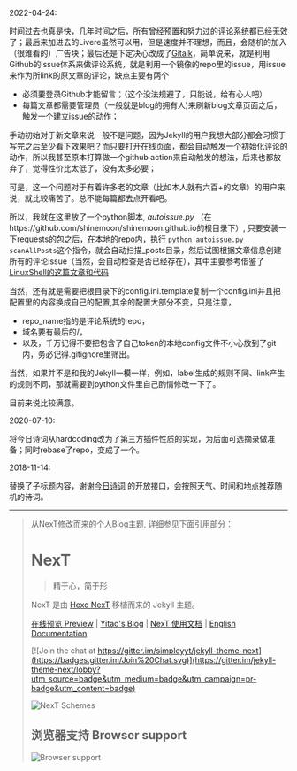 

2022-04-24:

时间过去也真是快，几年时间之后，所有曾经预置和努力过的评论系统都已经无效了；最后来加进去的Livere虽然可以用，但是速度并不理想，而且，会随机的加入（很难看的）广告块；最后还是下定决心改成了[Gitalk](https://github.com/gitalk/gitalk)，简单说来，就是利用Github的issue体系来做评论系统，就是利用一个镜像的repo里的issue，用issue来作为所link的原文章的评论，缺点主要有两个

- 必须要登录Github才能留言；（这个没法规避了，只能说，给有心人吧）
- 每篇文章都需要管理员（一般就是blog的拥有人)来刷新blog文章页面之后，触发一个建立issue的动作；

手动初始对于新文章来说一般不是问题，因为Jekyll的用户我想大部分都会习惯于写完之后至少看下效果吧？而只要打开在线页面，都会自动触发一个初始化评论的动作，所以我甚至原本打算做一个github action来自动触发的想法，后来也都放弃了，觉得性价比太低了，没有太多必要；

可是，这一个问题对于有着许多老的文章（比如本人就有六百+的文章）的用户来说，就比较痛苦了。总不能每篇都去点开看吧。

所以，我就在这里放了一个python脚本, *autoissue.py* （在https://github.com/shinemoon/shinemoon.github.io的根目录下）, 只要安装一下requests的包之后，在本地的repo内，执行 `python autoissue.py scanAllPosts`这个指令，就会自动扫描_posts目录，然后试图根据文章信息创建所有的评论issue（当然，会自动检查是否已经存在），其中主要参考借鉴了[LinuxShell的这篇文章和代码](https://www.lshell.com/post/use-github-action-and-python-to-automatically-initialize-gitalk-comments/)

当然，还有就是需要把根目录下的config.ini.template复制一个config.ini并且把配置里的内容换成自己的配置,其余的配置大部分不变，只是注意，

- repo_name指的是评论系统的repo，
- 域名要有最后的/，
- 以及，千万记得不要把包含了自己token的本地config文件不小心放到了git内，务必记得.gitignore里筛出。

当然，如果并不是和我的Jekyll一模一样，例如，label生成的规则不同、link产生的规则不同，那就需要到python文件里自己酌情修改一下了。

目前来说比较满意。


2020-07-10: 

将今日诗词从hardcoding改为了第三方插件性质的实现，为后面可选摘录做准备；同时rebase了repo，变成了一个。

2018-11-14: 

替换了子标题内容，谢谢[今日诗词](https://www.jinrishici.com/#) 的开放接口，会按照天气、时间和地点推荐随机的诗词。

---- 

> 从NexT修改而来的个人Blog主题, 详细参见下面引用部分：
> 
># NexT
>   
>   > 精于心，简于形
>   
>   NexT 是由 [Hexo NexT](https://github.com/iissnan/hexo-theme-next) 移植而来的 Jekyll 主题。<!--commit: f951075d9b739d26b42472431995fa68d08796aa-->
>   
>   <a href="http://simpleyyt.github.io/jekyll-theme-next/" target="_blank">在线预览 Preview</a> | <a href="http://simpleyyt.com" target="_blank">Yitao's Blog</a> | <a href="http://theme-next.simpleyyt.com" target="_blank">NexT 使用文档</a> |  [English Documentation](README.en.md)
>   
>   [![Join the chat at https://gitter.im/simpleyyt/jekyll-theme-next](https://badges.gitter.im/Join%20Chat.svg)](https://gitter.im/jekyll-theme-next/lobby?utm_source=badge&utm_medium=badge&utm_campaign=pr-badge&utm_content=badge)
>   
>   ![NexT Schemes](http://iissnan.com/nexus/next/next-schemes.jpg)
>   
>   
>   ## 浏览器支持 Browser support
>   
>   ![Browser support](http://iissnan.com/nexus/next/browser-support.png)

